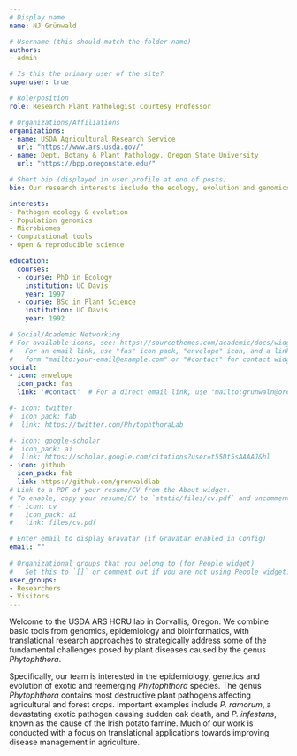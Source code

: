 ```yaml
---
# Display name
name: NJ Grünwald

# Username (this should match the folder name)
authors:
- admin

# Is this the primary user of the site?
superuser: true

# Role/position
role: Research Plant Pathologist Courtesy Professor

# Organizations/Affiliations
organizations:
- name: USDA Agricultural Research Service
  url: "https://www.ars.usda.gov/"
- name: Dept. Botany & Plant Pathology. Oregon State University
  url: "https://bpp.oregonstate.edu/"

# Short bio (displayed in user profile at end of posts)
bio: Our research interests include the ecology, evolution and genomics of emerging plant pathogens.

interests:
- Pathogen ecology & evolution
- Population genomics
- Microbiomes
- Computational tools
- Open & reproducible science

education:
  courses:
  - course: PhD in Ecology
    institution: UC Davis
    year: 1997
  - course: BSc in Plant Science
    institution: UC Davis
    year: 1992

# Social/Academic Networking
# For available icons, see: https://sourcethemes.com/academic/docs/widgets/#icons
#   For an email link, use "fas" icon pack, "envelope" icon, and a link in the
#   form "mailto:your-email@example.com" or "#contact" for contact widget.
social:
- icon: envelope
  icon_pack: fas
  link: '#contact'  # For a direct email link, use "mailto:grunwaln@oregonstate.edu".

#- icon: twitter
#  icon_pack: fab
#  link: https://twitter.com/PhytophthoraLab

#- icon: google-scholar
#  icon_pack: ai
#  link: https://scholar.google.com/citations?user=t55Dt5sAAAAJ&hl
- icon: github
  icon_pack: fab
  link: https://github.com/grunwaldlab
# Link to a PDF of your resume/CV from the About widget.
# To enable, copy your resume/CV to `static/files/cv.pdf` and uncomment the lines below.  
# - icon: cv
#   icon_pack: ai
#   link: files/cv.pdf

# Enter email to display Gravatar (if Gravatar enabled in Config)
email: ""
  
# Organizational groups that you belong to (for People widget)
#   Set this to `[]` or comment out if you are not using People widget.  
user_groups:
- Researchers
- Visitors
---
```


Welcome to the USDA ARS HCRU lab in Corvallis, Oregon. We combine basic tools from genomics, epidemiology and bioinformatics, with translational research approaches to strategically address some of the fundamental challenges posed by plant diseases caused by the genus _Phytophthora_.

Specifically, our team is interested in the epidemiology, genetics and evolution of exotic and reemerging _Phytophthora_ species. The genus _Phytophthora_ contains most destructive plant pathogens affecting agricultural and forest crops. Important examples include _P. ramorum_, a devastating exotic pathogen causing sudden oak death, and _P. infestans_, known as the cause of the Irish potato famine. Much of our work is conducted with a focus on translational applications towards improving disease management in agriculture.
